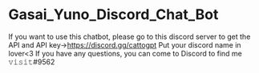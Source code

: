 # Gasai_Yuno_Discord_Chat_Bot
If you want to use this chatbot, please go to this discord server to get the API and API key->https://discord.gg/cattogpt
Put your discord name in lover<3
If you have any questions, you can come to Discord to find me
𝚟𝚒𝚜𝚒𝚝#9562
